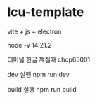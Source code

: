 # lcu-template

vite + js + electron

node -v 14.21.2

터미널 한글 꺠질때 chcp65001


dev 실행
npm run dev

build 실행
npm run build
